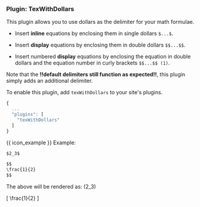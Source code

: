 ### Plugin: TexWithDollars 

This plugin allows you to use <tooltip content="$ ... $ or $$ ... $$">dollars</tooltip> as the delimiter for your math formulae.

- Insert **inline** equations by enclosing them in single dollars `$...$`.

- Insert **display** equations by enclosing them in double dollars `$$...$$`.

- Insert numbered **display** equations by enclosing the equation in double dollars and the equation number in curly brackets `$$...$$ (1)`.

<box type="info">

Note that the **!!default delimiters still function as expected!!**, this plugin simply adds an additional delimiter. 

</box>

To enable this plugin, add `texWithDollars` to your site's plugins.  

```js {heading="site.json"}
{
  ...
  "plugins": [
    "texWithDollars"
  ]
}
```

{{ icon_example }} Example:

```markdown
$2_3$

$$
\frac{1}{2}
$$
```
The above will be rendered as:
\(2_3\)

\[ \frac{1}{2} \]
